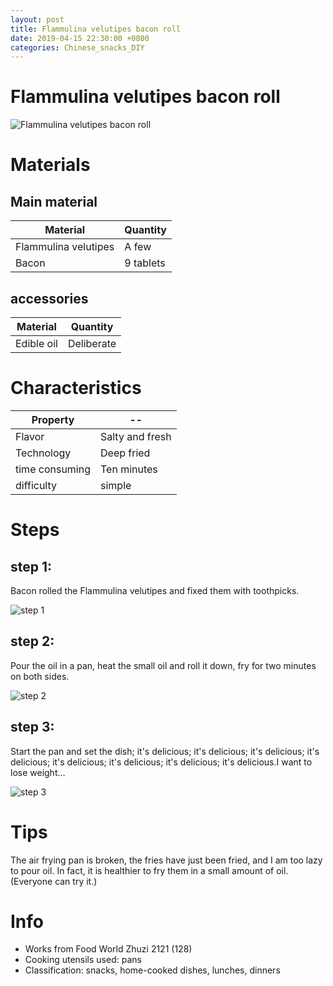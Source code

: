 ```yaml
---
layout: post
title: Flammulina velutipes bacon roll
date: 2019-04-15 22:30:00 +0800
categories: Chinese_snacks_DIY
---
```


# Flammulina velutipes bacon roll

![Flammulina velutipes bacon roll]({{site.baseurl}}/img/408752/408752.jpg)

# Materials


## Main material

Material|Quantity
--|--
Flammulina velutipes|A few
Bacon|9 tablets

## accessories

Material|Quantity
--|--
Edible oil|Deliberate

# Characteristics

Property|--
--|--
Flavor|Salty and fresh
Technology|Deep fried
time consuming|Ten minutes
difficulty|simple

# Steps

## step 1:

Bacon rolled the Flammulina velutipes and fixed them with toothpicks.

![step 1]({{site.baseurl}}/img/408752/1.jpg)

## step 2:

Pour the oil in a pan, heat the small oil and roll it down, fry for two minutes on both sides.

![step 2]({{site.baseurl}}/img/408752/2.jpg)

## step 3:

Start the pan and set the dish; it's delicious; it's delicious; it's delicious; it's delicious; it's delicious; it's delicious; it's delicious; it's delicious.I want to lose weight...

![step 3]({{site.baseurl}}/img/408752/3.jpg)

# Tips

The air frying pan is broken, the fries have just been fried, and I am too lazy to pour oil. In fact, it is healthier to fry them in a small amount of oil. (Everyone can try it.)

# Info

- Works from Food World Zhuzi 2121 (128)
- Cooking utensils used: pans
- Classification: snacks, home-cooked dishes, lunches, dinners